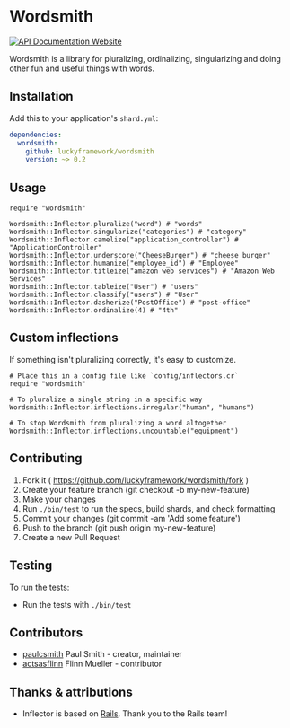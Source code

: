 # Wordsmith

[![API Documentation Website](https://img.shields.io/website?down_color=red&down_message=Offline&label=API%20Documentation&up_message=Online&url=https%3A%2F%2Fluckyframework.github.io%2Fwordsmith%2F)](https://luckyframework.github.io/wordsmith)

Wordsmith is a library for pluralizing, ordinalizing, singularizing and doing
other fun and useful things with words.

## Installation

Add this to your application's `shard.yml`:

```yaml
dependencies:
  wordsmith:
    github: luckyframework/wordsmith
    version: ~> 0.2
```

## Usage

```crystal
require "wordsmith"

Wordsmith::Inflector.pluralize("word") # "words"
Wordsmith::Inflector.singularize("categories") # "category"
Wordsmith::Inflector.camelize("application_controller") # "ApplicationController"
Wordsmith::Inflector.underscore("CheeseBurger") # "cheese_burger"
Wordsmith::Inflector.humanize("employee_id") # "Employee"
Wordsmith::Inflector.titleize("amazon web services") # "Amazon Web Services"
Wordsmith::Inflector.tableize("User") # "users"
Wordsmith::Inflector.classify("users") # "User"
Wordsmith::Inflector.dasherize("PostOffice") # "post-office"
Wordsmith::Inflector.ordinalize(4) # "4th"
```

## Custom inflections

If something isn't pluralizing correctly, it's easy to customize.

```crystal
# Place this in a config file like `config/inflectors.cr`
require "wordsmith"

# To pluralize a single string in a specific way
Wordsmith::Inflector.inflections.irregular("human", "humans")

# To stop Wordsmith from pluralizing a word altogether
Wordsmith::Inflector.inflections.uncountable("equipment")
```

## Contributing

1. Fork it ( https://github.com/luckyframework/wordsmith/fork )
2. Create your feature branch (git checkout -b my-new-feature)
3. Make your changes
4. Run `./bin/test` to run the specs, build shards, and check formatting
5. Commit your changes (git commit -am 'Add some feature')
6. Push to the branch (git push origin my-new-feature)
7. Create a new Pull Request

## Testing

To run the tests:

- Run the tests with `./bin/test`

## Contributors

- [paulcsmith](https://github.com/paulcsmith) Paul Smith - creator, maintainer
- [actsasflinn](https://github.com/actsasflinn) Flinn Mueller - contributor

## Thanks & attributions

- Inflector is based on [Rails](https://github.com/rails/rails). Thank you to the Rails team!
